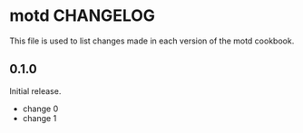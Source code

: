 # motd CHANGELOG

This file is used to list changes made in each version of the motd cookbook.

## 0.1.0

Initial release.

- change 0
- change 1
